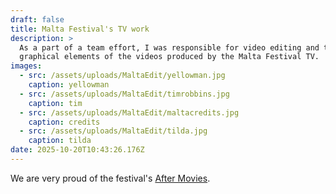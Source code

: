 ```yaml
---
draft: false
title: Malta Festival's TV work
description: >
  As a part of a team effort, I was responsible for video editing and the
  graphical elements of the videos produced by the Malta Festival TV.
images:
  - src: /assets/uploads/MaltaEdit/yellowman.jpg
    caption: yellowman
  - src: /assets/uploads/MaltaEdit/timrobbins.jpg
    caption: tim
  - src: /assets/uploads/MaltaEdit/maltacredits.jpg
    caption: credits
  - src: /assets/uploads/MaltaEdit/tilda.jpg
    caption: tilda
date: 2025-10-20T10:43:26.176Z
---
```


We are very proud of the festival's [After Movies](https://www.youtube.com/watch?v=Uv-Yw49xqlQ).
